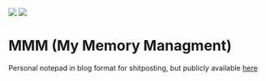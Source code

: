 ![](https://github.com/DeadAt0m/MMM/workflows/CI/badge.svg) 
![](https://github.com/DeadAt0m/MMM/workflows/GH-Pages%20Status/badge.svg) 


# MMM (My Memory Managment)

Personal notepad in blog format for shitposting, but publicly available [here](https://DeadAt0m.github.io/MMM/)

